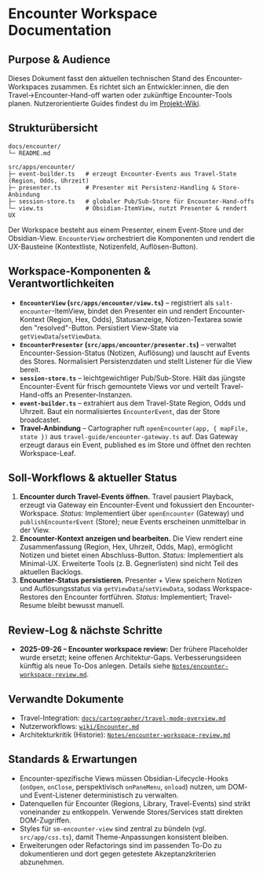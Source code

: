 # Encounter Workspace Documentation

## Purpose & Audience
Dieses Dokument fasst den aktuellen technischen Stand des Encounter-Workspaces zusammen. Es richtet sich an Entwickler:innen, die den Travel→Encounter-Hand-off warten oder zukünftige Encounter-Tools planen. Nutzerorientierte Guides findest du im [Projekt-Wiki](../../../wiki/Encounter.md).

## Strukturübersicht
```
docs/encounter/
└─ README.md

src/apps/encounter/
├─ event-builder.ts   # erzeugt Encounter-Events aus Travel-State (Region, Odds, Uhrzeit)
├─ presenter.ts       # Presenter mit Persistenz-Handling & Store-Anbindung
├─ session-store.ts   # globaler Pub/Sub-Store für Encounter-Hand-offs
└─ view.ts            # Obsidian-ItemView, nutzt Presenter & rendert UX
```
Der Workspace besteht aus einem Presenter, einem Event-Store und der Obsidian-View. `EncounterView` orchestriert die Komponenten und rendert die UX-Bausteine (Kontextliste, Notizenfeld, Auflösen-Button).

## Workspace-Komponenten & Verantwortlichkeiten
- **`EncounterView` (`src/apps/encounter/view.ts`)** – registriert als `salt-encounter`-ItemView, bindet den Presenter ein und rendert Encounter-Kontext (Region, Hex, Odds), Statusanzeige, Notizen-Textarea sowie den "resolved"-Button. Persistiert View-State via `getViewData`/`setViewData`.
- **`EncounterPresenter` (`src/apps/encounter/presenter.ts`)** – verwaltet Encounter-Session-Status (Notizen, Auflösung) und lauscht auf Events des Stores. Normalisiert Persistenzdaten und stellt Listener für die View bereit.
- **`session-store.ts`** – leichtgewichtiger Pub/Sub-Store. Hält das jüngste Encounter-Event für frisch gemountete Views vor und verteilt Travel-Hand-offs an Presenter-Instanzen.
- **`event-builder.ts`** – extrahiert aus dem Travel-State Region, Odds und Uhrzeit. Baut ein normalisiertes `EncounterEvent`, das der Store broadcastet.
- **Travel-Anbindung** – Cartographer ruft `openEncounter(app, { mapFile, state })` aus `travel-guide/encounter-gateway.ts` auf. Das Gateway erzeugt daraus ein Event, published es im Store und öffnet den rechten Workspace-Leaf.

## Soll-Workflows & aktueller Status
1. **Encounter durch Travel-Events öffnen.** Travel pausiert Playback, erzeugt via Gateway ein Encounter-Event und fokussiert den Encounter-Workspace. _Status:_ Implementiert über `openEncounter` (Gateway) und `publishEncounterEvent` (Store); neue Events erscheinen unmittelbar in der View.
2. **Encounter-Kontext anzeigen und bearbeiten.** Die View rendert eine Zusammenfassung (Region, Hex, Uhrzeit, Odds, Map), ermöglicht Notizen und bietet einen Abschluss-Button. _Status:_ Implementiert als Minimal-UX. Erweiterte Tools (z. B. Gegnerlisten) sind nicht Teil des aktuellen Backlogs.
3. **Encounter-Status persistieren.** Presenter + View speichern Notizen und Auflösungsstatus via `getViewData`/`setViewData`, sodass Workspace-Restores den Encounter fortführen. _Status:_ Implementiert; Travel-Resume bleibt bewusst manuell.

## Review-Log & nächste Schritte
- **2025-09-26 – Encounter workspace review:** Der frühere Placeholder wurde ersetzt; keine offenen Architektur-Gaps. Verbesserungsideen künftig als neue To-Dos anlegen. Details siehe [`Notes/encounter-workspace-review.md`](../../../Notes/encounter-workspace-review.md).

## Verwandte Dokumente
- Travel-Integration: [`docs/cartographer/travel-mode-overview.md`](../cartographer/travel-mode-overview.md)
- Nutzerworkflows: [`wiki/Encounter.md`](../../../wiki/Encounter.md)
- Architekturkritik (Historie): [`Notes/encounter-workspace-review.md`](../../../Notes/encounter-workspace-review.md)

## Standards & Erwartungen
- Encounter-spezifische Views müssen Obsidian-Lifecycle-Hooks (`onOpen`, `onClose`, perspektivisch `onPaneMenu`, `onload`) nutzen, um DOM- und Event-Listener deterministisch zu verwalten.
- Datenquellen für Encounter (Regions, Library, Travel-Events) sind strikt voneinander zu entkoppeln. Verwende Stores/Services statt direkten DOM-Zugriffen.
- Styles für `sm-encounter-view` sind zentral zu bündeln (vgl. `src/app/css.ts`), damit Theme-Anpassungen konsistent bleiben.
- Erweiterungen oder Refactorings sind im passenden To-Do zu dokumentieren und dort gegen getestete Akzeptanzkriterien abzunehmen.
